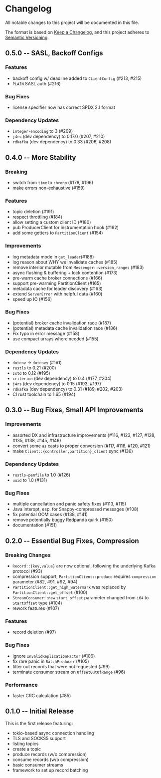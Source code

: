 # Changelog
All notable changes to this project will be documented in this file.

The format is based on [Keep a Changelog](https://keepachangelog.com/en/1.0.0/),
and this project adheres to [Semantic Versioning](https://semver.org/spec/v2.0.0.html).


## 0.5.0 -- SASL, Backoff Configs

### Features
- backoff config w/ deadline added to `CLientConfig` (#213, #215)
- `PLAIN` SASL auth (#216)

### Bug Fixes
- license specifier now has correct SPDX 2.1 format

### Dependency Updates
- `integer-encoding` to 3 (#209)
- `j4rs` (dev dependency) to 0.17.0 (#207, #210)
- `rdkafka` (dev dependency) to 0.33 (#206, #208)


## 0.4.0 -- More Stability

### Breaking
- switch from `time` to `chrono` (#176, #196)
- make errors non-exhaustive (#159)

### Features
- topic deletion (#191)
- respect throttling (#184)
- allow setting a custom client ID (#180)
- pub ProducerClient for instrumentation hook (#162)
- add some getters to `PartitionClient` (#154)

### Improvements
- log metadata mode in `get_leader`(#188)
- log reason about WHY we invalidate caches (#185)
- remove interior mutable from `Messenger::version_ranges` (#183)
- async flushing & buffering + lock contention (#173)
- pre-warm cache broker connections (#166)
- support pre-warming PartitionClient (#165)
- metadata cache for leader discovery (#163)
- extend `ServerError` with helpful data (#160)
- speed up IO (#156)

### Bug Fixes
- (potential) broker cache invalidation race (#187)
- (potential) metadata cache invalidation race (#186)
- Fix typo in error message (#158)
- use compact arrays where needed (#155)

### Dependency Updates
- `dotenv` -> `dotenvy` (#161)
- `rustls` to 0.21 (#200)
- `zstd` to 0.12 (#195)
- `criterion` (dev dependency) to 0.4 (#177, #204)
- `j4rs` (dev dependency) to 0.15 (#193, #197)
- `rdkafka` (dev dependency) to 0.31 (#189, #202, #203)
- CI rust toolchain to 1.65 (#194)


## 0.3.0 -- Bug Fixes, Small API Improvements

### Improvements
- assorted DX and infrastructure improvements (#116, #123, #127, #128, #135, #138, #145, #146)
- convert some `as` casts to proper conversion (#117, #118, #120, #121)
- make `Client::{controller,partition}_client` sync (#136)

### Dependency Updates
- `rustls-pemfile` to 1.0 (#126)
- `uuid` to 1.0 (#131)

### Bug Fixes
- multiple cancellation and panic safety fixes (#113, #115)
- Java interopt, esp. for Snappy-compressed messages (#108)
- fix potential OOM cases (#138, #141)
- remove potentially buggy Redpanda quirk (#150)
- documentation (#151)


## 0.2.0 -- Essential Bug Fixes, Compression

### Breaking Changes
- `Record::{key,value}` are now optional, following the underlying Kafka protocol (#93)
- compression support, `PartitionClient::produce` requires `compression` parameter (#82, #91, #92, #94)
- `PartitionClient::get_high_watermark` was replaced by `PartitionClient::get_offset` (#100)
- `StreamConsumer::new` `start_offset` parameter changed from `i64` to `StartOffset` type (#104)
- rework features (#107)

### Features
- record deletion (#97)

### Bug Fixes
- ignore `InvalidReplicationFactor` (#106)
- fix rare panic in `BatchProducer` (#105)
- filter out records that were not requested (#99)
- terminate consumer stream on `OffsetOutOfRange` (#96)

### Performance
- faster CRC calculation (#85)


## 0.1.0 -- Initial Release
This is the first release featuring:

- tokio-based async connection handling
- TLS and SOCKS5 support
- listing topics
- create a topic
- produce records (w/o compression)
- consume records (w/o compression)
- basic consumer streams
- framework to set up record batching
